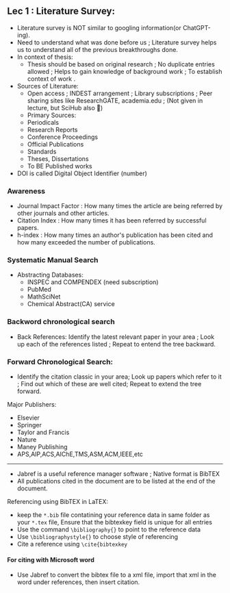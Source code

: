 ## Lec 1 : Literature Survey:
- Literature survey is NOT similar to googling information(or ChatGPT-ing).
- Need to understand what was done before us ; Literature survey helps us to understand all of the previous breakthroughs done.
- In context of thesis:
  - Thesis should be based on original research ; No duplicate entries allowed ; Helps to gain knowledge of background work ; To establish context of  work .
- Sources of Literature:
  - Open access ; INDEST arrangement ; Library subscriptions ; Peer sharing sites like ResearchGATE, academia.edu ; (Not given in lecture, but SciHub also 🥸)
  -  Primary Sources:
    - Periodicals
    - Research Reports
    - Conference Proceedings
    - Official Publications
    - Standards
    - Theses, Dissertations
    - To BE Published works
- DOI is called Digital Object Identifier (number)

### Awareness
- Journal Impact Factor : How many times the article are being referred by other journals and other articles.
- Citation Index : How many times it has been referred by successful papers.
- h-index : How many times an author's publication has been cited and how many exceeded the number of publications.


### Systematic Manual Search
- Abstracting Databases:
  - INSPEC and COMPENDEX (need subscription) 
  - PubMed
  - MathSciNet
  - Chemical Abstract(CA) service

### Backword chronological search
- Back References: Identify the latest relevant paper in your area ; Look up each of the references listed ; Repeat to entend the tree backward.

### Forward Chronological Search:
- Identify the citation classic in your area; Look up papers which refer to it ; Find out which of these are well cited; Repeat to extend the tree forward.


Major Publishers:
- Elsevier
- Springer
- Taylor and Francis
- Nature
- Maney Publishing
- APS,AIP,ACS,AIChE,TMS,ASM,ACM,IEEE,etc

---

- Jabref is a useful reference manager software  ; Native format is BibTEX
- All publications cited in the document are to be listed at the end of the document.

Referencing using BibTEX in LaTEX:
- keep the `*.bib` file contatining your reference data in same folder as your `*.tex` file, Ensure that the bibtexkey field is unique for all entries
- Use the command `\bibliography{}` to point to the reference data
- Use `\bibliographystyle{}` to choose style of referencing
- Cite a reference using `\cite{bibtexkey`


#### For citing with Microsoft word
- Use Jabref to convert the bibtex file to a xml file, import that xml in the word under references, then insert citation.

